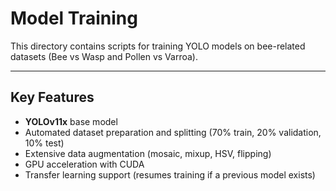 # Model Training

This directory contains scripts for training YOLO models on bee-related datasets (Bee vs Wasp and Pollen vs Varroa).

---

## Key Features
- **YOLOv11x** base model
- Automated dataset preparation and splitting (70% train, 20% validation, 10% test)
- Extensive data augmentation (mosaic, mixup, HSV, flipping)
- GPU acceleration with CUDA
- Transfer learning support (resumes training if a previous model exists)

